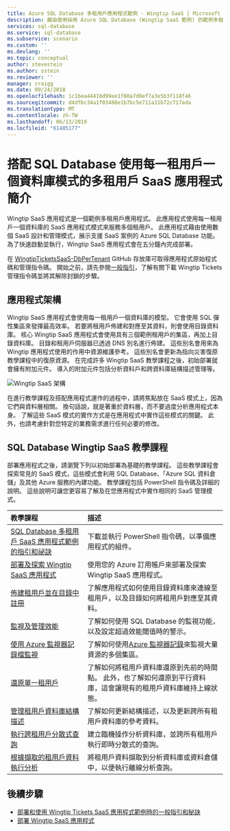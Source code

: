 ```yaml
---
title: Azure SQL Database 多租用戶應用程式範例 - Wingtip SaaS | Microsoft Docs
description: 藉由使用採用 Azure SQL Database (Wingtip SaaS 範例) 的範例多租用戶應用程式來學習
services: sql-database
ms.service: sql-database
ms.subservice: scenario
ms.custom: ''
ms.devlang: ''
ms.topic: conceptual
author: stevestein
ms.author: sstein
ms.reviewer: ''
manager: craigg
ms.date: 09/24/2018
ms.openlocfilehash: 1c16ea44418d99ee1f80a7d0ef7a3e5b3f118f46
ms.sourcegitcommit: d4dfbc34a1f03488e1b7bc5e711a11b72c717ada
ms.translationtype: MT
ms.contentlocale: zh-TW
ms.lasthandoff: 06/13/2019
ms.locfileid: "61485177"
---
```

# <a name="introduction-to-a-multitenant-saas-app-that-uses-the-database-per-tenant-pattern-with-sql-database"></a>搭配 SQL Database 使用每一租用戶一個資料庫模式的多租用戶 SaaS 應用程式簡介

Wingtip SaaS 應用程式是一個範例多租用戶應用程式。 此應用程式使用每一租用戶一個資料庫的 SaaS 應用程式模式來服務多個租用戶。 此應用程式藉由使用數個 SaaS 設計和管理模式，展示支援 SaaS 案例的 Azure SQL Database 功能。 為了快速啟動並執行，Wingtip SaaS 應用程式會在五分鐘內完成部署。

在 [WingtipTicketsSaaS-DbPerTenant](https://github.com/Microsoft/WingtipTicketsSaaS-DbPerTenant) GitHub 存放庫可取得應用程式原始程式碼和管理指令碼。 開始之前，請先參閱[一般指引](saas-tenancy-wingtip-app-guidance-tips.md)，了解有關下載 Wingtip Tickets 管理指令碼並將其解除封鎖的步驟。

## <a name="application-architecture"></a>應用程式架構

Wingtip SaaS 應用程式會使用每一租用戶一個資料庫的模型。 它會使用 SQL 彈性集區來發揮最高效率。 若要將租用戶佈建和對應至其資料，則會使用目錄資料庫。 核心 Wingtip SaaS 應用程式會使用具有三個範例租用戶的集區，再加上目錄資料庫。 目錄和租用戶伺服器已透過 DNS 別名進行佈建。 這些別名會用來為 Wingtip 應用程式使用的作用中資源維護參考。 這些別名會更新為指向災害復原教學課程中的復原資源。 在完成許多 Wingtip SaaS 教學課程之後，初始部署就會擁有附加元件。 導入的附加元件包括分析資料戶和跨資料庫結構描述管理等。


![Wingtip SaaS 架構](media/saas-dbpertenant-wingtip-app-overview/app-architecture.png)


在進行教學課程及搭配應用程式運作的過程中，請將焦點放在 SaaS 模式上，因為它們與資料層相關。 換句話說，就是著重於資料層，而不要過度分析應用程式本身。 了解這些 SaaS 模式的實作方式是在應用程式中實作這些模式的關鍵。 此外，也請考慮針對您特定的業務需求進行任何必要的修改。

## <a name="sql-database-wingtip-saas-tutorials"></a>SQL Database Wingtip SaaS 教學課程

部署應用程式之後，請瀏覽下列以初始部署為基礎的教學課程。 這些教學課程會探索常見的 SaaS 模式，這些模式會利用 SQL Database、「Azure SQL 資料倉儲」及其他 Azure 服務的內建功能。 教學課程包括 PowerShell 指令碼及詳細的說明。 這些說明可讓您更容易了解及在您應用程式中實作相同的 SaaS 管理模式。


| 教學課程 | 描述 |
|:--|:--|
| [SQL Database 多租用戶 SaaS 應用程式範例的指引和祕訣](saas-tenancy-wingtip-app-guidance-tips.md) | 下載並執行 PowerShell 指令碼，以準備應用程式的組件。 |
|[部署及探索 Wingtip SaaS 應用程式](saas-dbpertenant-get-started-deploy.md)|  使用您的 Azure 訂用帳戶來部署及探索 Wingtip SaaS 應用程式。 |
|[佈建租用戶並在目錄中註冊](saas-dbpertenant-provision-and-catalog.md)| 了解應用程式如何使用目錄資料庫來連線至租用戶，以及目錄如何將租用戶對應至其資料。 |
|[監視及管理效能](saas-dbpertenant-performance-monitoring.md)| 了解如何使用 SQL Database 的監視功能，以及設定超過效能閾值時的警示。 |
|[使用 Azure 監視器記錄檔監視](saas-dbpertenant-log-analytics.md) | 了解如何使用[Azure 監視器記錄](../log-analytics/log-analytics-overview.md)來監視大量資源的多個集區。 |
|[還原單一租用戶](saas-dbpertenant-restore-single-tenant.md)| 了解如何將租用戶資料庫還原到先前的時間點。 此外，也了解如何還原到平行資料庫，這會讓現有的租用戶資料庫維持上線狀態。 |
|[管理租用戶資料庫結構描述](saas-tenancy-schema-management.md)| 了解如何更新結構描述，以及更新跨所有租用戶資料庫的參考資料。 |
|[執行跨租用戶分散式查詢](saas-tenancy-cross-tenant-reporting.md) | 建立臨機操作分析資料庫，並跨所有租用戶執行即時分散式的查詢。  |
|[根據擷取的租用戶資料執行分析](saas-tenancy-tenant-analytics.md) | 將租用戶資料擷取到分析資料庫或資料倉儲中，以便執行離線分析查詢。 |


## <a name="next-steps"></a>後續步驟

- [部署和使用 Wingtip Tickets SaaS 應用程式範例時的一般指引和秘訣](saas-tenancy-wingtip-app-guidance-tips.md)
- [部署 Wingtip SaaS 應用程式](saas-dbpertenant-get-started-deploy.md)
